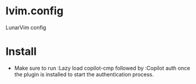 # lvim.config
LunarVim config


# Install
* Make sure to run :Lazy load copilot-cmp followed by :Copilot auth once the plugin is installed to start the authentication process.
